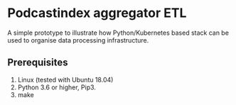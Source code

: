 # Podcastindex aggregator ETL

A simple prototype to illustrate how Python/Kubernetes based stack can be used to organise data processing infrastructure.

## Prerequisites
1. Linux (tested with Ubuntu 18.04)
2. Python 3.6 or higher, Pip3.
3. make

